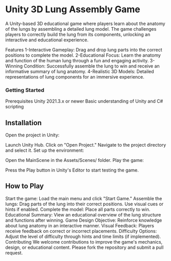 # Unity 3D Lung Assembly Game
A Unity-based 3D educational game where players learn about the anatomy of the lungs by assembling a detailed lung model. The game challenges players to correctly build the lung from its components, unlocking an interactive and educational experience.

Features
1-Interactive Gameplay: Drag and drop lung parts into the correct positions to complete the model.
2-Educational Focus: Learn the anatomy and function of the human lung through a fun and engaging activity.
3-Winning Condition: Successfully assemble the lung to win and receive an informative summary of lung anatomy.
4-Realistic 3D Models: Detailed representations of lung components for an immersive experience.
### Getting Started
Prerequisites
Unity 2021.3.x or newer
Basic understanding of Unity and C# scripting
## Installation

Open the project in Unity:

Launch Unity Hub.
Click on "Open Project."
Navigate to the project directory and select it.
Set up the environment:

  Open the MainScene in the Assets/Scenes/ folder.
  Play the game:
  
  Press the Play button in Unity's Editor to start testing the game.
  ## How to Play
  Start the game: Load the main menu and click "Start Game."
  Assemble the lungs:
  Drag parts of the lung into their correct positions.
  Use visual cues or hints if enabled.
  Complete the model: Place all parts correctly to win.
  Educational Summary: View an educational overview of the lung structure and functions after winning.
  Game Design
  Objective: Reinforce knowledge about lung anatomy in an interactive manner.
  Visual Feedback: Players receive feedback on correct or incorrect placements.
  Difficulty Options: Adjust the level of difficulty through hints and time limits (if implemented).
  Contributing
  We welcome contributions to improve the game's mechanics, design, or educational content. Please fork the repository and submit a pull request.


